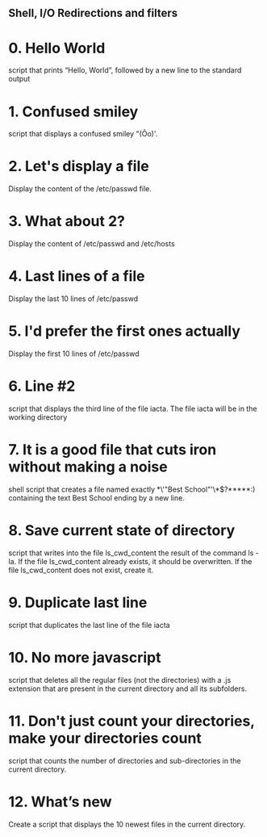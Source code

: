 ## Shell, I/O Redirections and filters
# 0. Hello World
script that prints “Hello, World”, followed by a new line to the standard output

# 1. Confused smiley
script that displays a confused smiley "(Ôo)'.

# 2. Let's display a file
Display the content of the /etc/passwd file.

# 3. What about 2?
Display the content of /etc/passwd and /etc/hosts

# 4. Last lines of a file
Display the last 10 lines of /etc/passwd

# 5. I'd prefer the first ones actually
Display the first 10 lines of /etc/passwd

# 6. Line #2
script that displays the third line of the file iacta. The file iacta will be in the working directory

# 7. It is a good file that cuts iron without making a noise
shell script that creates a file named exactly \*\\'"Best School"\'\\*$\?\*\*\*\*\*:) containing the text Best School ending by a new line.

# 8. Save current state of directory
script that writes into the file ls_cwd_content the result of the command ls -la. If the file ls_cwd_content already exists, it should be overwritten. If the file ls_cwd_content does not exist, create it.

# 9. Duplicate last line
script that duplicates the last line of the file iacta

# 10. No more javascript
script that deletes all the regular files (not the directories) with a .js extension that are present in the current directory and all its subfolders.

# 11. Don't just count your directories, make your directories count
script that counts the number of directories and sub-directories in the current directory.

# 12. What’s new
Create a script that displays the 10 newest files in the current directory.
